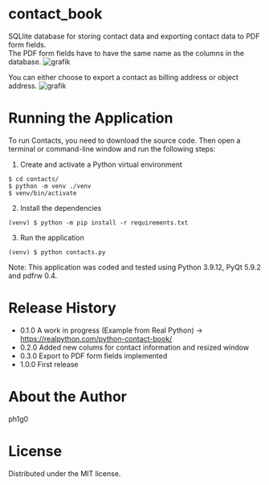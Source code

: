 # contact_book
SQLlite database for storing contact data and exporting contact data to PDF form fields.   
The PDF form fields have to have the same name as the columns in the database.
![grafik](https://user-images.githubusercontent.com/105172511/172037614-53947a83-4834-4d3f-b0b7-609cc3744b96.png)

You can either choose to export a contact as billing address or object address.
![grafik](https://user-images.githubusercontent.com/105172511/172037698-f8574f82-8a91-403d-b323-12f543aefc77.png)


# Running the Application
To run Contacts, you need to download the source code. Then open a terminal or command-line window and run the following steps:
1. Create and activate a Python virtual environment  
  ```
  $ cd contacts/
  $ python -m venv ./venv
  $ venv/bin/activate
  ```

2. Install the dependencies  
  ```
  (venv) $ python -m pip install -r requirements.txt
  ```
  
3. Run the application  
  ```
  (venv) $ python contacts.py
  ```
  
Note: This application was coded and tested using Python 3.9.12, PyQt 5.9.2 and pdfrw 0.4.

# Release History
 - 0.1.0 A work in progress (Example from Real Python) -> https://realpython.com/python-contact-book/  
 - 0.2.0 Added new colums for contact information and resized window
 - 0.3.0 Export to PDF form fields implemented
 - 1.0.0 First release

# About the Author
ph1g0

# License
Distributed under the MIT license.
